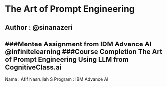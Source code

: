 # The Art of Prompt Engineering
## Author : @sinanazeri

###Mentee Assignment from IDM Advance AI @infinitelearning
###Course Completion The Art of Prompt Engineering Using LLM from CognitiveClass.ai
---

Nama : Afif Nasrullah S
Program : IBM Advance AI
